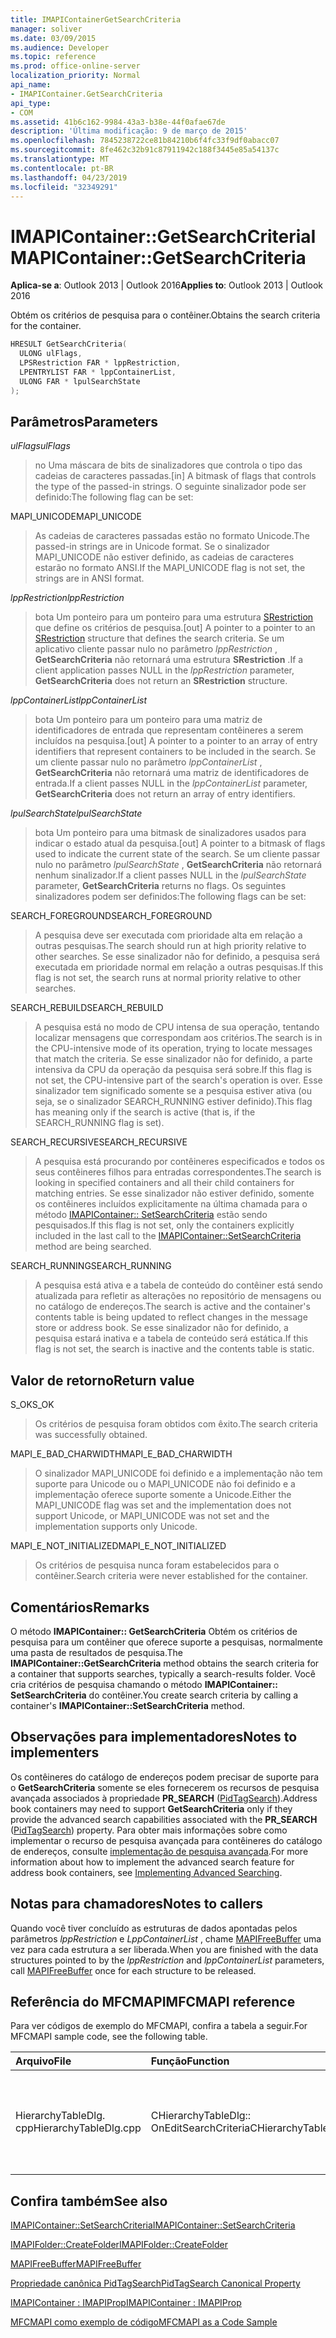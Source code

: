 ```yaml
---
title: IMAPIContainerGetSearchCriteria
manager: soliver
ms.date: 03/09/2015
ms.audience: Developer
ms.topic: reference
ms.prod: office-online-server
localization_priority: Normal
api_name:
- IMAPIContainer.GetSearchCriteria
api_type:
- COM
ms.assetid: 41b6c162-9984-43a3-b38e-44f0afae67de
description: 'Última modificação: 9 de março de 2015'
ms.openlocfilehash: 7845238722ce81b84210b6f4fc33f9df0abacc07
ms.sourcegitcommit: 8fe462c32b91c87911942c188f3445e85a54137c
ms.translationtype: MT
ms.contentlocale: pt-BR
ms.lasthandoff: 04/23/2019
ms.locfileid: "32349291"
---
```

# <a name="imapicontainergetsearchcriteria"></a><span data-ttu-id="7fc8b-103">IMAPIContainer::GetSearchCriteria</span><span class="sxs-lookup"><span data-stu-id="7fc8b-103">IMAPIContainer::GetSearchCriteria</span></span>

  
  
<span data-ttu-id="7fc8b-104">**Aplica-se a**: Outlook 2013 | Outlook 2016</span><span class="sxs-lookup"><span data-stu-id="7fc8b-104">**Applies to**: Outlook 2013 | Outlook 2016</span></span> 
  
<span data-ttu-id="7fc8b-105">Obtém os critérios de pesquisa para o contêiner.</span><span class="sxs-lookup"><span data-stu-id="7fc8b-105">Obtains the search criteria for the container.</span></span>
  
```cpp
HRESULT GetSearchCriteria(
  ULONG ulFlags,
  LPSRestriction FAR * lppRestriction,
  LPENTRYLIST FAR * lppContainerList,
  ULONG FAR * lpulSearchState
);
```

## <a name="parameters"></a><span data-ttu-id="7fc8b-106">Parâmetros</span><span class="sxs-lookup"><span data-stu-id="7fc8b-106">Parameters</span></span>

 <span data-ttu-id="7fc8b-107">_ulFlags_</span><span class="sxs-lookup"><span data-stu-id="7fc8b-107">_ulFlags_</span></span>
  
> <span data-ttu-id="7fc8b-108">no Uma máscara de bits de sinalizadores que controla o tipo das cadeias de caracteres passadas.</span><span class="sxs-lookup"><span data-stu-id="7fc8b-108">[in] A bitmask of flags that controls the type of the passed-in strings.</span></span> <span data-ttu-id="7fc8b-109">O seguinte sinalizador pode ser definido:</span><span class="sxs-lookup"><span data-stu-id="7fc8b-109">The following flag can be set:</span></span>
    
<span data-ttu-id="7fc8b-110">MAPI_UNICODE</span><span class="sxs-lookup"><span data-stu-id="7fc8b-110">MAPI_UNICODE</span></span> 
  
> <span data-ttu-id="7fc8b-111">As cadeias de caracteres passadas estão no formato Unicode.</span><span class="sxs-lookup"><span data-stu-id="7fc8b-111">The passed-in strings are in Unicode format.</span></span> <span data-ttu-id="7fc8b-112">Se o sinalizador MAPI_UNICODE não estiver definido, as cadeias de caracteres estarão no formato ANSI.</span><span class="sxs-lookup"><span data-stu-id="7fc8b-112">If the MAPI_UNICODE flag is not set, the strings are in ANSI format.</span></span>
    
 <span data-ttu-id="7fc8b-113">_lppRestriction_</span><span class="sxs-lookup"><span data-stu-id="7fc8b-113">_lppRestriction_</span></span>
  
> <span data-ttu-id="7fc8b-114">bota Um ponteiro para um ponteiro para uma estrutura [SRestriction](srestriction.md) que define os critérios de pesquisa.</span><span class="sxs-lookup"><span data-stu-id="7fc8b-114">[out] A pointer to a pointer to an [SRestriction](srestriction.md) structure that defines the search criteria.</span></span> <span data-ttu-id="7fc8b-115">Se um aplicativo cliente passar nulo no parâmetro _lppRestriction_ , **GetSearchCriteria** não retornará uma estrutura **SRestriction** .</span><span class="sxs-lookup"><span data-stu-id="7fc8b-115">If a client application passes NULL in the  _lppRestriction_ parameter, **GetSearchCriteria** does not return an **SRestriction** structure.</span></span> 
    
 <span data-ttu-id="7fc8b-116">_lppContainerList_</span><span class="sxs-lookup"><span data-stu-id="7fc8b-116">_lppContainerList_</span></span>
  
> <span data-ttu-id="7fc8b-117">bota Um ponteiro para um ponteiro para uma matriz de identificadores de entrada que representam contêineres a serem incluídos na pesquisa.</span><span class="sxs-lookup"><span data-stu-id="7fc8b-117">[out] A pointer to a pointer to an array of entry identifiers that represent containers to be included in the search.</span></span> <span data-ttu-id="7fc8b-118">Se um cliente passar nulo no parâmetro _lppContainerList_ , **GetSearchCriteria** não retornará uma matriz de identificadores de entrada.</span><span class="sxs-lookup"><span data-stu-id="7fc8b-118">If a client passes NULL in the  _lppContainerList_ parameter, **GetSearchCriteria** does not return an array of entry identifiers.</span></span> 
    
 <span data-ttu-id="7fc8b-119">_lpulSearchState_</span><span class="sxs-lookup"><span data-stu-id="7fc8b-119">_lpulSearchState_</span></span>
  
> <span data-ttu-id="7fc8b-120">bota Um ponteiro para uma bitmask de sinalizadores usados para indicar o estado atual da pesquisa.</span><span class="sxs-lookup"><span data-stu-id="7fc8b-120">[out] A pointer to a bitmask of flags used to indicate the current state of the search.</span></span> <span data-ttu-id="7fc8b-121">Se um cliente passar nulo no parâmetro _lpulSearchState_ , **GetSearchCriteria** não retornará nenhum sinalizador.</span><span class="sxs-lookup"><span data-stu-id="7fc8b-121">If a client passes NULL in the  _lpulSearchState_ parameter, **GetSearchCriteria** returns no flags.</span></span> <span data-ttu-id="7fc8b-122">Os seguintes sinalizadores podem ser definidos:</span><span class="sxs-lookup"><span data-stu-id="7fc8b-122">The following flags can be set:</span></span> 
    
<span data-ttu-id="7fc8b-123">SEARCH_FOREGROUND</span><span class="sxs-lookup"><span data-stu-id="7fc8b-123">SEARCH_FOREGROUND</span></span> 
  
> <span data-ttu-id="7fc8b-124">A pesquisa deve ser executada com prioridade alta em relação a outras pesquisas.</span><span class="sxs-lookup"><span data-stu-id="7fc8b-124">The search should run at high priority relative to other searches.</span></span> <span data-ttu-id="7fc8b-125">Se esse sinalizador não for definido, a pesquisa será executada em prioridade normal em relação a outras pesquisas.</span><span class="sxs-lookup"><span data-stu-id="7fc8b-125">If this flag is not set, the search runs at normal priority relative to other searches.</span></span>
    
<span data-ttu-id="7fc8b-126">SEARCH_REBUILD</span><span class="sxs-lookup"><span data-stu-id="7fc8b-126">SEARCH_REBUILD</span></span> 
  
> <span data-ttu-id="7fc8b-127">A pesquisa está no modo de CPU intensa de sua operação, tentando localizar mensagens que correspondam aos critérios.</span><span class="sxs-lookup"><span data-stu-id="7fc8b-127">The search is in the CPU-intensive mode of its operation, trying to locate messages that match the criteria.</span></span> <span data-ttu-id="7fc8b-128">Se esse sinalizador não for definido, a parte intensiva da CPU da operação da pesquisa será sobre.</span><span class="sxs-lookup"><span data-stu-id="7fc8b-128">If this flag is not set, the CPU-intensive part of the search's operation is over.</span></span> <span data-ttu-id="7fc8b-129">Esse sinalizador tem significado somente se a pesquisa estiver ativa (ou seja, se o sinalizador SEARCH_RUNNING estiver definido).</span><span class="sxs-lookup"><span data-stu-id="7fc8b-129">This flag has meaning only if the search is active (that is, if the SEARCH_RUNNING flag is set).</span></span>
    
<span data-ttu-id="7fc8b-130">SEARCH_RECURSIVE</span><span class="sxs-lookup"><span data-stu-id="7fc8b-130">SEARCH_RECURSIVE</span></span> 
  
> <span data-ttu-id="7fc8b-131">A pesquisa está procurando por contêineres especificados e todos os seus contêineres filhos para entradas correspondentes.</span><span class="sxs-lookup"><span data-stu-id="7fc8b-131">The search is looking in specified containers and all their child containers for matching entries.</span></span> <span data-ttu-id="7fc8b-132">Se esse sinalizador não estiver definido, somente os contêineres incluídos explicitamente na última chamada para o método [IMAPIContainer:: SetSearchCriteria](imapicontainer-setsearchcriteria.md) estão sendo pesquisados.</span><span class="sxs-lookup"><span data-stu-id="7fc8b-132">If this flag is not set, only the containers explicitly included in the last call to the [IMAPIContainer::SetSearchCriteria](imapicontainer-setsearchcriteria.md) method are being searched.</span></span> 
    
<span data-ttu-id="7fc8b-133">SEARCH_RUNNING</span><span class="sxs-lookup"><span data-stu-id="7fc8b-133">SEARCH_RUNNING</span></span> 
  
> <span data-ttu-id="7fc8b-134">A pesquisa está ativa e a tabela de conteúdo do contêiner está sendo atualizada para refletir as alterações no repositório de mensagens ou no catálogo de endereços.</span><span class="sxs-lookup"><span data-stu-id="7fc8b-134">The search is active and the container's contents table is being updated to reflect changes in the message store or address book.</span></span> <span data-ttu-id="7fc8b-135">Se esse sinalizador não for definido, a pesquisa estará inativa e a tabela de conteúdo será estática.</span><span class="sxs-lookup"><span data-stu-id="7fc8b-135">If this flag is not set, the search is inactive and the contents table is static.</span></span>
    
## <a name="return-value"></a><span data-ttu-id="7fc8b-136">Valor de retorno</span><span class="sxs-lookup"><span data-stu-id="7fc8b-136">Return value</span></span>

<span data-ttu-id="7fc8b-137">S_OK</span><span class="sxs-lookup"><span data-stu-id="7fc8b-137">S_OK</span></span> 
  
> <span data-ttu-id="7fc8b-138">Os critérios de pesquisa foram obtidos com êxito.</span><span class="sxs-lookup"><span data-stu-id="7fc8b-138">The search criteria was successfully obtained.</span></span>
    
<span data-ttu-id="7fc8b-139">MAPI_E_BAD_CHARWIDTH</span><span class="sxs-lookup"><span data-stu-id="7fc8b-139">MAPI_E_BAD_CHARWIDTH</span></span> 
  
> <span data-ttu-id="7fc8b-140">O sinalizador MAPI_UNICODE foi definido e a implementação não tem suporte para Unicode ou o MAPI_UNICODE não foi definido e a implementação oferece suporte somente a Unicode.</span><span class="sxs-lookup"><span data-stu-id="7fc8b-140">Either the MAPI_UNICODE flag was set and the implementation does not support Unicode, or MAPI_UNICODE was not set and the implementation supports only Unicode.</span></span>
    
<span data-ttu-id="7fc8b-141">MAPI_E_NOT_INITIALIZED</span><span class="sxs-lookup"><span data-stu-id="7fc8b-141">MAPI_E_NOT_INITIALIZED</span></span> 
  
> <span data-ttu-id="7fc8b-142">Os critérios de pesquisa nunca foram estabelecidos para o contêiner.</span><span class="sxs-lookup"><span data-stu-id="7fc8b-142">Search criteria were never established for the container.</span></span>
    
## <a name="remarks"></a><span data-ttu-id="7fc8b-143">Comentários</span><span class="sxs-lookup"><span data-stu-id="7fc8b-143">Remarks</span></span>

<span data-ttu-id="7fc8b-144">O método **IMAPIContainer:: GetSearchCriteria** Obtém os critérios de pesquisa para um contêiner que oferece suporte a pesquisas, normalmente uma pasta de resultados de pesquisa.</span><span class="sxs-lookup"><span data-stu-id="7fc8b-144">The **IMAPIContainer::GetSearchCriteria** method obtains the search criteria for a container that supports searches, typically a search-results folder.</span></span> <span data-ttu-id="7fc8b-145">Você cria critérios de pesquisa chamando o método **IMAPIContainer:: SetSearchCriteria** do contêiner.</span><span class="sxs-lookup"><span data-stu-id="7fc8b-145">You create search criteria by calling a container's **IMAPIContainer::SetSearchCriteria** method.</span></span> 
  
## <a name="notes-to-implementers"></a><span data-ttu-id="7fc8b-146">Observações para implementadores</span><span class="sxs-lookup"><span data-stu-id="7fc8b-146">Notes to implementers</span></span>

<span data-ttu-id="7fc8b-147">Os contêineres do catálogo de endereços podem precisar de suporte para o **GetSearchCriteria** somente se eles fornecerem os recursos de pesquisa avançada associados à propriedade **PR_SEARCH** ([PidTagSearch](pidtagsearch-canonical-property.md)).</span><span class="sxs-lookup"><span data-stu-id="7fc8b-147">Address book containers may need to support **GetSearchCriteria** only if they provide the advanced search capabilities associated with the **PR_SEARCH** ([PidTagSearch](pidtagsearch-canonical-property.md)) property.</span></span> <span data-ttu-id="7fc8b-148">Para obter mais informações sobre como implementar o recurso de pesquisa avançada para contêineres do catálogo de endereços, consulte [implementação de pesquisa avançada](implementing-advanced-searching.md).</span><span class="sxs-lookup"><span data-stu-id="7fc8b-148">For more information about how to implement the advanced search feature for address book containers, see [Implementing Advanced Searching](implementing-advanced-searching.md).</span></span>
  
## <a name="notes-to-callers"></a><span data-ttu-id="7fc8b-149">Notas para chamadores</span><span class="sxs-lookup"><span data-stu-id="7fc8b-149">Notes to callers</span></span>

<span data-ttu-id="7fc8b-150">Quando você tiver concluído as estruturas de dados apontadas pelos parâmetros _lppRestriction_ e _LppContainerList_ , chame [MAPIFreeBuffer](mapifreebuffer.md) uma vez para cada estrutura a ser liberada.</span><span class="sxs-lookup"><span data-stu-id="7fc8b-150">When you are finished with the data structures pointed to by the  _lppRestriction_ and  _lppContainerList_ parameters, call [MAPIFreeBuffer](mapifreebuffer.md) once for each structure to be released.</span></span> 
  
## <a name="mfcmapi-reference"></a><span data-ttu-id="7fc8b-151">Referência do MFCMAPI</span><span class="sxs-lookup"><span data-stu-id="7fc8b-151">MFCMAPI reference</span></span>

<span data-ttu-id="7fc8b-152">Para ver códigos de exemplo do MFCMAPI, confira a tabela a seguir.</span><span class="sxs-lookup"><span data-stu-id="7fc8b-152">For MFCMAPI sample code, see the following table.</span></span>
  
|<span data-ttu-id="7fc8b-153">**Arquivo**</span><span class="sxs-lookup"><span data-stu-id="7fc8b-153">**File**</span></span>|<span data-ttu-id="7fc8b-154">**Função**</span><span class="sxs-lookup"><span data-stu-id="7fc8b-154">**Function**</span></span>|<span data-ttu-id="7fc8b-155">**Comentário**</span><span class="sxs-lookup"><span data-stu-id="7fc8b-155">**Comment**</span></span>|
|:-----|:-----|:-----|
|<span data-ttu-id="7fc8b-156">HierarchyTableDlg. cpp</span><span class="sxs-lookup"><span data-stu-id="7fc8b-156">HierarchyTableDlg.cpp</span></span>  <br/> |<span data-ttu-id="7fc8b-157">CHierarchyTableDlg:: OnEditSearchCriteria</span><span class="sxs-lookup"><span data-stu-id="7fc8b-157">CHierarchyTableDlg::OnEditSearchCriteria</span></span>  <br/> |<span data-ttu-id="7fc8b-158">MFCMAPI usa o método **IMAPIContainer:: GetSearchCriteria** para obter critérios de pesquisa de uma pasta a ser exibida.</span><span class="sxs-lookup"><span data-stu-id="7fc8b-158">MFCMAPI uses the **IMAPIContainer::GetSearchCriteria** method to obtain search criteria from a folder to display.</span></span>  <br/> |
   
## <a name="see-also"></a><span data-ttu-id="7fc8b-159">Confira também</span><span class="sxs-lookup"><span data-stu-id="7fc8b-159">See also</span></span>



[<span data-ttu-id="7fc8b-160">IMAPIContainer::SetSearchCriteria</span><span class="sxs-lookup"><span data-stu-id="7fc8b-160">IMAPIContainer::SetSearchCriteria</span></span>](imapicontainer-setsearchcriteria.md)
  
[<span data-ttu-id="7fc8b-161">IMAPIFolder::CreateFolder</span><span class="sxs-lookup"><span data-stu-id="7fc8b-161">IMAPIFolder::CreateFolder</span></span>](imapifolder-createfolder.md)
  
[<span data-ttu-id="7fc8b-162">MAPIFreeBuffer</span><span class="sxs-lookup"><span data-stu-id="7fc8b-162">MAPIFreeBuffer</span></span>](mapifreebuffer.md)
  
[<span data-ttu-id="7fc8b-163">Propriedade canônica PidTagSearch</span><span class="sxs-lookup"><span data-stu-id="7fc8b-163">PidTagSearch Canonical Property</span></span>](pidtagsearch-canonical-property.md)
  
[<span data-ttu-id="7fc8b-164">IMAPIContainer : IMAPIProp</span><span class="sxs-lookup"><span data-stu-id="7fc8b-164">IMAPIContainer : IMAPIProp</span></span>](imapicontainerimapiprop.md)


[<span data-ttu-id="7fc8b-165">MFCMAPI como exemplo de código</span><span class="sxs-lookup"><span data-stu-id="7fc8b-165">MFCMAPI as a Code Sample</span></span>](mfcmapi-as-a-code-sample.md)


